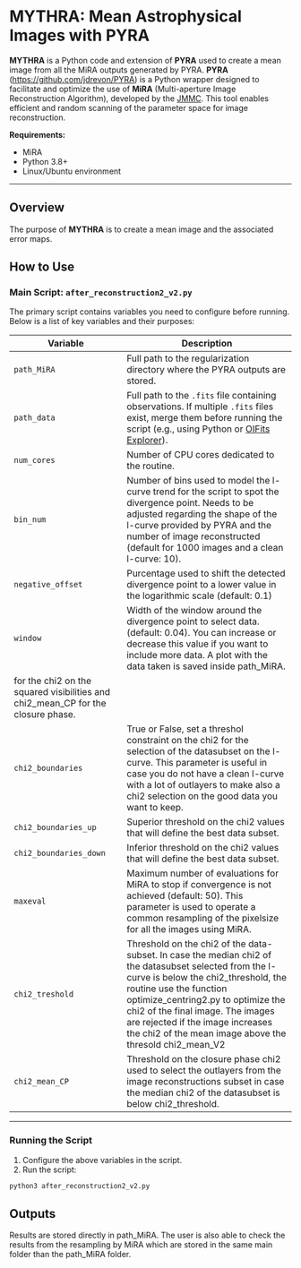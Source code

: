 # MYTHRA: Mean Astrophysical Images with PYRA

**MYTHRA** is a Python code and extension of **PYRA** used to create a mean image from all the MiRA outputs generated by PYRA.
**PYRA** (https://github.com/jdrevon/PYRA) is a Python wrapper designed to facilitate and optimize the use of **MiRA** (Multi-aperture Image Reconstruction Algorithm), developed by the [JMMC](https://github.com/emmt/MiRA?tab=readme-ov-file). This tool enables efficient and random scanning of the parameter space for image reconstruction. 


**Requirements:**
- MiRA
- Python 3.8+
- Linux/Ubuntu environment

---

## Overview
The purpose of **MYTHRA** is to create a mean image and the associated error maps.


## How to Use

### Main Script: `after_reconstruction2_v2.py`
The primary script contains variables you need to configure before running. Below is a list of key variables and their purposes:

| **Variable**             | **Description**                                                                                                                                                                                                                              |
|--------------------------|----------------------------------------------------------------------------------------------------------------------------------------------------------------------------------------------------------------------------------------------|
| `path_MiRA`              | Full path to the regularization directory where the PYRA outputs are stored.                                                                                                                                                                |                                                                              
| `path_data`              | Full path to the `.fits` file containing observations. If multiple `.fits` files exist, merge them before running the script (e.g., using Python or [OIFits Explorer](https://www.jmmc.fr/)).                                               |
| `num_cores`              | Number of CPU cores dedicated to the routine.                                                                                                                                                                                               |
| `bin_num`                | Number of bins used to model the l-curve trend for the script to spot the divergence point. Needs to be adjusted regarding the shape of the l-curve provided by PYRA and the number of image reconstructed (default for 1000 images and a clean l-curve: 10).|
| `negative_offset`        | Purcentage used to shift the detected divergence point to a lower value in the logarithmic scale (default: 0.1)                                                                                                                                                            |
| `window`                 | Width of the window around the divergence point to select data. (default: 0.04). You can increase or decrease this value if you want to include more data. A plot with the data taken is saved inside path_MiRA.                                                            
for the chi2 on the squared visibilities and chi2_mean_CP for the closure phase.|     
| `chi2_boundaries`        | True or False, set a threshol constraint on the chi2 for the selection of the datasubset on the l-curve. This parameter is useful in case you do not have a clean l-curve with a lot of outlayers to make also a chi2 selection on the good data you want to keep. |
| `chi2_boundaries_up`     | Superior threshold on the chi2 values that will define the best data subset. |
| `chi2_boundaries_down`   | Inferior threshold on the chi2 values that will define the best data subset. |
| `maxeval`                | Maximum number of evaluations for MiRA to stop if convergence is not achieved (default: 50). This parameter is used to operate a common resampling of the pixelsize for all the images using MiRA.                                          |
| `chi2_treshold`          | Threshold on the chi2 of the data-subset. In case the median chi2 of the datasubset selected from the l-curve is below the chi2_threshold, the routine use the function optimize_centring2.py to optimize the chi2 of the final image. The images are rejected if the image increases the chi2 of the mean image above the thresold chi2_mean_V2 | `chi2_mean_V2`           | Threshold on the visibility chi2 of the mean image used to select the outlayers from the image reconstructions subset in case the median chi2 of the datasubset is below chi2_threshold.                                                                                                                                                    |
| `chi2_mean_CP`           | Threshold on the closure phase chi2 used to select the outlayers from the image reconstructions subset in case the median chi2 of the datasubset is below chi2_threshold. |
---

### Running the Script
1. Configure the above variables in the script.
2. Run the script:
 ```bash
 python3 after_reconstruction2_v2.py
```
## Outputs
Results are stored directly in path_MiRA.
The user is also able to check the results from the resampling by MiRA which are stored in the same main folder than the path_MiRA folder.

